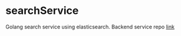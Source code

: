 # searchService
Golang search service using elasticsearch.
Backend service repo [link](https://github.com/gagan-gaurav/fold)
